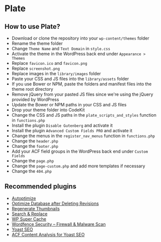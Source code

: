 # Plate

## How to use Plate?
* Download or clone the repository into your `wp-content/themes` folder
* Rename the theme folder
* Change `Theme Name` and `Text Domain` in `style.css`
* Activate the theme in the WordPress back end under `Appearance > Themes`
* Replace `favicon.ico` and `favicon.png`
* Replace `screenshot.png`
* Replace images in the `library/images` folder
* Paste your CSS and JS files into the `library/assets` folder
* If you use Bower or NPM, paste the folders and manifest files into the theme root directory
* Remove jQuery from your pasted JS files since we're using the jQuery provided by WordPress
* Update the Bower or NPM paths in your CSS and JS files
* Drop your theme folder into CodeKit
* Change the CSS and JS paths in the `plate_scripts_and_styles` function in `functions.php`
* Install the plugin `Disable Gutenberg` and activate it
* Install the plugin `Advanced Custom Fields PRO` and activate it
* Change the menus in the `register_nav_menus` function in `functions.php`
* Change the `header.php`
* Change the `footer.php`
* Add your ACF field groups in the WordPress back end under `Custom Fields`
* Change the `page.php`
* Change the `page-custom.php` and add more templates if necessary
* Change the `404.php`

## Recommended plugins
* [Autoptimize](https://wordpress.org/plugins/autoptimize/)
* [Optimize Database after Deleting Revisions](https://wordpress.org/plugins/rvg-optimize-database/)
* [Regenerate Thumbnails](https://wordpress.org/plugins/regenerate-thumbnails/)
* [Search & Replace](https://wordpress.org/plugins/search-and-replace/)
* [WP Super Cache](https://wordpress.org/plugins/wp-super-cache/)
* [Wordfence Security – Firewall & Malware Scan](https://wordpress.org/plugins/wordfence/)
* [Yoast SEO](https://wordpress.org/plugins/wordpress-seo/)
* [ACF Content Analysis for Yoast SEO](https://wordpress.org/plugins/acf-content-analysis-for-yoast-seo/)
